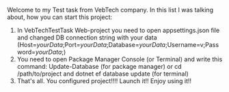 Welcome to my Test task from VebTech company. In this list I was talking about, how you can start this project:
1. In VebTechTestTask Web-project you need to open appsettings.json file and changed DB connection string with your data
(Host=_yourData_;Port=_yourData_;Database=_yourData_;Username=v;Password=_yourData_;) 
2. You need to open Package Manager Console (or Terminal) and write this command:
Update-Database (for package manager) or cd /path/to/project and dotnet ef database update (for terminal)
3. That's all. You configured project!!!! Launch it!! Enjoy using it!!
